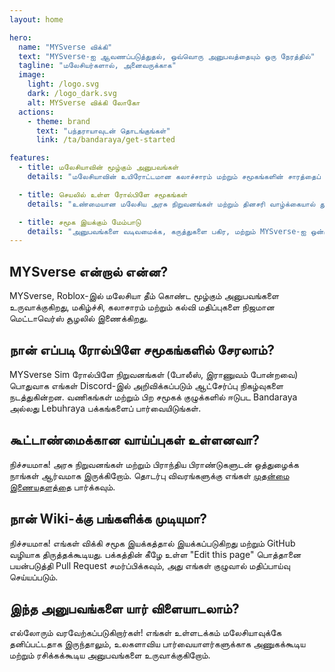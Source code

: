 ```yaml
---
layout: home

hero:
  name: "MYSverse விக்கி"
  text: "MYSverse-ஐ ஆவணப்படுத்துதல், ஒவ்வொரு அனுபவத்தையும் ஒரு நேரத்தில்"
  tagline: "மலேசியர்களால், அனைவருக்காக"
  image:
    light: /logo.svg
    dark: /logo_dark.svg
    alt: MYSverse விக்கி லோகோ
  actions:
    - theme: brand
      text: "பந்தராயாவுடன் தொடங்குங்கள்"
      link: /ta/bandaraya/get-started

features:
  - title: மலேசியாவின் மூழ்கும் அனுபவங்கள்
    details: "மலேசியாவின் உயிரோட்டமான கலாச்சாரம் மற்றும் சமூகங்களின் சாரத்தைப் பிடிக்கும் நிஜமான மெய்நிகர் உலகங்களில் மூழ்குங்கள்."

  - title: செயலில் உள்ள ரோல்பிளே சமூகங்கள்
    details: "உண்மையான மலேசிய அரசு நிறுவனங்கள் மற்றும் தினசரி வாழ்க்கையால் தூண்டப்பட்ட இடைமுக ரோல்பிளே நிகழ்வுகளில் கலந்துகொள்ளுங்கள்."

  - title: சமூக இயக்கும் மேம்பாடு
    details: "அனுபவங்களை வடிவமைக்க, கருத்துகளை பகிர, மற்றும் MYSverse-ஐ ஒன்றாக வளர்க்க எங்களுடன் ஒத்துழையுங்கள்."
---
```


## MYSverse என்றால் என்ன?

MYSverse, Roblox-இல் மலேசியா தீம் கொண்ட மூழ்கும் அனுபவங்களை உருவாக்குகிறது, மகிழ்ச்சி, கலாசாரம் மற்றும் கல்வி மதிப்புகளை நிஜமான மெட்டாவெர்ஸ் சூழலில் இணைக்கிறது.

## நான் எப்படி ரோல்பிளே சமூகங்களில் சேரலாம்?

MYSverse Sim ரோல்பிளே நிறுவனங்கள் (போலீஸ், இராணுவம் போன்றவை) பொதுவாக எங்கள் Discord-இல் அறிவிக்கப்படும் ஆட்சேர்ப்பு நிகழ்வுகளை நடத்துகின்றன. வணிகங்கள் மற்றும் பிற சமூகக் குழுக்களில் ஈடுபட Bandaraya அல்லது Lebuhraya பக்கங்களைப் பார்வையிடுங்கள்.

## கூட்டாண்மைக்கான வாய்ப்புகள் உள்ளனவா?

நிச்சயமாக! அரசு நிறுவனங்கள் மற்றும் பிராந்திய பிராண்டுகளுடன் ஒத்துழைக்க நாங்கள் ஆர்வமாக இருக்கிறோம். தொடர்பு விவரங்களுக்கு எங்கள் [முதன்மை இணையதளத்தை](https://mysver.se) பார்க்கவும்.

## நான் Wiki-க்கு பங்களிக்க முடியுமா?

நிச்சயமாக! எங்கள் விக்கி சமூக இயக்கத்தால் இயக்கப்படுகிறது மற்றும் GitHub வழியாக திருத்தக்கூடியது. பக்கத்தின் கீழே உள்ள "Edit this page" பொத்தானை பயன்படுத்தி Pull Request சமர்ப்பிக்கவும், அது எங்கள் குழுவால் மதிப்பாய்வு செய்யப்படும்.

## இந்த அனுபவங்களை யார் விளையாடலாம்?

எல்லோரும் வரவேற்கப்படுகிறார்கள்! எங்கள் உள்ளடக்கம் மலேசியாவுக்கே தனிப்பட்டதாக இருந்தாலும், உலகளாவிய பார்வையாளர்களுக்காக அணுகக்கூடிய மற்றும் ரசிக்கக்கூடிய அனுபவங்களை உருவாக்குகிறோம்.
